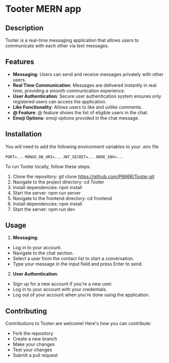 # Tooter MERN app

## Description

Tooter is a real-time messaging application that allows users to communicate with each other via text messages.

## Features

- **Messaging**: Users can send and receive messages privately with other users.
- **Real Time Communication**: Messages are delivered instantly in real time, providing a smooth communication experience.
- **User Authentication**: Secure user authentication system ensures only registered users can access the application.
- **Like Functionality**: Allows users to like and unlike comments.
- **@ Feature**: @ feature shows the list of eligible users in the chat.
- **Emoji Options**: emoji options provided in the chat message.

## Installation

You will need to add the following environment variables to your .env file

`PORT=...`
`MONGO_DB_URI=...`
`JWT_SECRET=...`
`NODE_ENV=...`

To run Tooter locally, follow these steps:

1. Clone the repository: git clone https://github.com/P666R/Tooter.git
2. Navigate to the project directory: cd Tooter
3. Install dependencies: npm install
4. Start the server: npm run server
5. Navigate to the frontend directory: cd frontend
6. Install dependencies: npm install
7. Start the server: npm run dev

## Usage

1. **Messaging**:

- Log in to your account.
- Navigate to the chat section.
- Select a user from the contact list to start a conversation.
- Type your message in the input field and press Enter to send.

2. **User Authentication**:

- Sign up for a new account if you're a new user.
- Log in to your account with your credentials.
- Log out of your account when you're done using the application.

## Contributing

Contributions to Tooter are welcome! Here's how you can contribute:

- Fork the repository
- Create a new branch
- Make your changes
- Test your changes
- Submit a pull request
